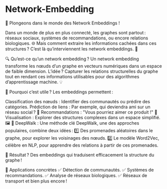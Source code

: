 # Network-Embedding
🎯 Plongeons dans le monde des Network Embeddings !

Dans un monde de plus en plus connecté, les graphes sont partout : réseaux sociaux, systèmes de recommandations, ou encore relations biologiques. 🌐 Mais comment extraire les informations cachées dans ces structures ? C’est là qu’interviennent les network embeddings. 🚀

🔍 Qu’est-ce qu’un network embedding ?
Un network embedding transforme les nœuds d’un graphe en vecteurs numériques dans un espace de faible dimension. L’idée ? Capturer les relations structurelles du graphe tout en rendant ces informations utilisables pour des algorithmes d’apprentissage machine. 💡

💎 Pourquoi c’est utile ?
Les embeddings permettent :

Classification des nœuds : Identifier des communautés ou prédire des catégories.
Prédiction de liens : Par exemple, qui deviendra ami sur un réseau social ? 🤝
Recommandations : "Vous pourriez aimer ce produit !" 🎯
Visualisation : Explorer des structures complexes dans un espace simplifié. 🖼️
🔧 DeepWalk : Une méthode clé
DeepWalk, une des approches populaires, combine deux idées : 1️⃣ Des promenades aléatoires dans le graphe, pour explorer les voisinages des nœuds.
2️⃣ Le modèle Word2Vec, célèbre en NLP, pour apprendre des relations à partir de ces promenades.

📌 Résultat ? Des embeddings qui traduisent efficacement la structure du graphe !

🚀 Applications concrètes
✅ Détection de communautés.
✅ Systèmes de recommandations.
✅ Analyse de réseaux biologiques.
✅ Réseaux de transport et bien plus encore !
